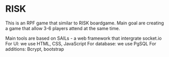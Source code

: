 # RISK
This is an RPF game that similar to RISK boardgame. Main goal are creating a game that allow 3-6 players attend at the same time.

Main tools are based on SAILs - a web framework that intergrate socket.io
For UI: we use HTML, CSS, JavaScript
For database: we use PgSQL
For additions: Bcrypt, bootstrap


